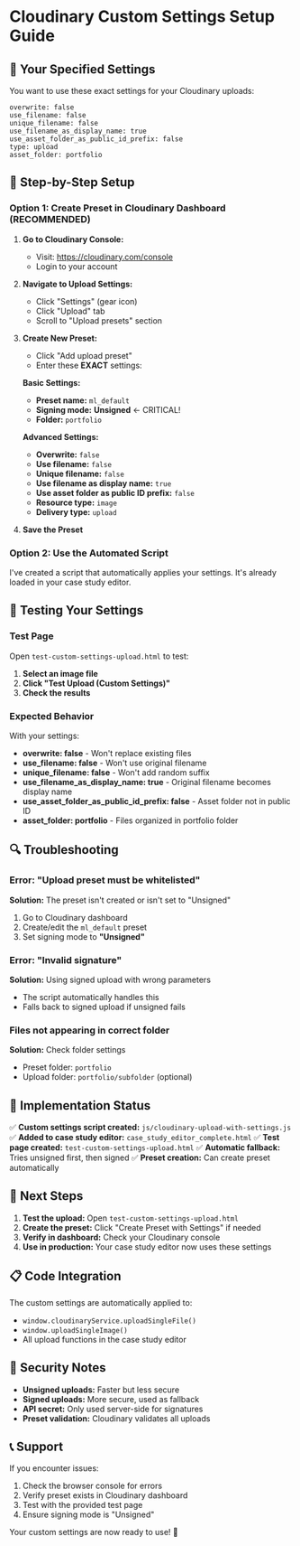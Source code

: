 # Cloudinary Custom Settings Setup Guide

## 🎯 Your Specified Settings

You want to use these exact settings for your Cloudinary uploads:

```
overwrite: false
use_filename: false
unique_filename: false
use_filename_as_display_name: true
use_asset_folder_as_public_id_prefix: false
type: upload
asset_folder: portfolio
```

## 🔧 Step-by-Step Setup

### Option 1: Create Preset in Cloudinary Dashboard (RECOMMENDED)

1. **Go to Cloudinary Console:**
   - Visit: https://cloudinary.com/console
   - Login to your account

2. **Navigate to Upload Settings:**
   - Click "Settings" (gear icon)
   - Click "Upload" tab
   - Scroll to "Upload presets" section

3. **Create New Preset:**
   - Click "Add upload preset"
   - Enter these **EXACT** settings:

   **Basic Settings:**
   - **Preset name:** `ml_default`
   - **Signing mode:** **Unsigned** ← CRITICAL!
   - **Folder:** `portfolio`

   **Advanced Settings:**
   - **Overwrite:** `false`
   - **Use filename:** `false`
   - **Unique filename:** `false`
   - **Use filename as display name:** `true`
   - **Use asset folder as public ID prefix:** `false`
   - **Resource type:** `image`
   - **Delivery type:** `upload`

4. **Save the Preset**

### Option 2: Use the Automated Script

I've created a script that automatically applies your settings. It's already loaded in your case study editor.

## 🧪 Testing Your Settings

### Test Page
Open `test-custom-settings-upload.html` to test:

1. **Select an image file**
2. **Click "Test Upload (Custom Settings)"**
3. **Check the results**

### Expected Behavior

With your settings:
- **overwrite: false** - Won't replace existing files
- **use_filename: false** - Won't use original filename
- **unique_filename: false** - Won't add random suffix
- **use_filename_as_display_name: true** - Original filename becomes display name
- **use_asset_folder_as_public_id_prefix: false** - Asset folder not in public ID
- **asset_folder: portfolio** - Files organized in portfolio folder

## 🔍 Troubleshooting

### Error: "Upload preset must be whitelisted"
**Solution:** The preset isn't created or isn't set to "Unsigned"
1. Go to Cloudinary dashboard
2. Create/edit the `ml_default` preset
3. Set signing mode to **"Unsigned"**

### Error: "Invalid signature"
**Solution:** Using signed upload with wrong parameters
- The script automatically handles this
- Falls back to signed upload if unsigned fails

### Files not appearing in correct folder
**Solution:** Check folder settings
- Preset folder: `portfolio`
- Upload folder: `portfolio/subfolder` (optional)

## 🎯 Implementation Status

✅ **Custom settings script created:** `js/cloudinary-upload-with-settings.js`
✅ **Added to case study editor:** `case_study_editor_complete.html`
✅ **Test page created:** `test-custom-settings-upload.html`
✅ **Automatic fallback:** Tries unsigned first, then signed
✅ **Preset creation:** Can create preset automatically

## 🚀 Next Steps

1. **Test the upload:** Open `test-custom-settings-upload.html`
2. **Create the preset:** Click "Create Preset with Settings" if needed
3. **Verify in dashboard:** Check your Cloudinary console
4. **Use in production:** Your case study editor now uses these settings

## 📋 Code Integration

The custom settings are automatically applied to:
- `window.cloudinaryService.uploadSingleFile()`
- `window.uploadSingleImage()`
- All upload functions in the case study editor

## 🔐 Security Notes

- **Unsigned uploads:** Faster but less secure
- **Signed uploads:** More secure, used as fallback
- **API secret:** Only used server-side for signatures
- **Preset validation:** Cloudinary validates all uploads

## 📞 Support

If you encounter issues:
1. Check the browser console for errors
2. Verify preset exists in Cloudinary dashboard
3. Test with the provided test page
4. Ensure signing mode is "Unsigned"

Your custom settings are now ready to use! 🎉